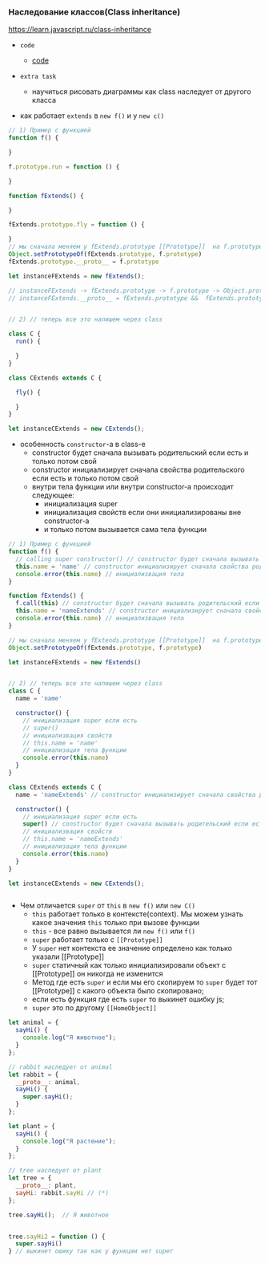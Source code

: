 ### Наследование классов(Class inheritance)

https://learn.javascript.ru/class-inheritance

- `code`
    - [code](../../codes/9-classes/_2-class-inheritance.ts)

- `extra task`
    - научиться рисовать диаграммы как class наследует от другого класса

- как работает `extends` в `new f()` и у `new c()`

```js
// 1) Пример с функцией
function f() {

}

f.prototype.run = function () {

}

function fExtends() {

}

fExtends.prototype.fly = function () {

}
// мы сначала меняем у fExtends.prototype [[Prototype]]  на f.prototype  это нужно для корректной работы новых инстанции которые создаются через `new f()`
Object.setPrototypeOf(fExtends.prototype, f.prototype)
fExtends.prototype.__proto__ = f.prototype

let instanceFExtends = new fExtends();

// instanceFExtends -> fExtends.prototype -> f.prototype -> Object.prototype -> null
// instanceFExtends.__proto__ = fExtends.prototype &&  fExtends.prototype.__proto__ = f.prototype &&  f.prototype.__proto__ = Object.prototype && Object.prototype.__proto__ = null


// 2) // теперь все это напишем через class

class C {
  run() {

  }
}

class CExtends extends C {

  fly() {

  }
}

let instanceCExtends = new CExtends();


```

- особенность `constructor`-a в class-e
    - constructor будет сначала вызывать родительский если есть и только потом свой
    - constructor инициализирует сначала свойства родительского если есть и только потом свой
    - внутри тела функции или внутри constructor-a происходит следующее:
        - инициализация super
        - инициализация свойств если они инициализированы вне constructor-a
        - и только потом вызывается сама тела функции

```js
// 1) Пример с функцией
function f() {
  // calling super constructor() // constructor будет сначала вызывать родительский если есть и только потом свой
  this.name = 'name' // constructor инициализирует сначала свойства родительского если есть и только потом свой
  console.error(this.name) // инициализвация тела 
}

function fExtends() {
  f.call(this) // constructor будет сначала вызывать родительский если есть и только потом свой
  this.name = 'nameExtends' // constructor инициализирует сначала свойства родительского если есть и только потом свой
  console.error(this.name) // инициализвация тела 
}

// мы сначала меняем у fExtends.prototype [[Prototype]]  на f.prototype  это нужно для корректной работы новых инстанции которые создаются через `new f()`
Object.setPrototypeOf(fExtends.prototype, f.prototype)

let instanceFExtends = new fExtends()


// 2) // теперь все это напишем через class
class C {
  name = 'name'

  constructor() {
    // инициализация super если есть 
    // super() 
    // инициализвация свойств 
    // this.name = 'name'
    // инициализация тела функции
    console.error(this.name)
  }
}

class CExtends extends C {
  name = 'nameExtends' // constructor инициализирует сначала свойства родительского если есть и только потом свой

  constructor() {
    // инициализация super если есть 
    super() // constructor будет сначала вызывать родительский если есть и только потом свой
    // инициализвация свойств 
    // this.name = 'nameExtends'
    // инициализация тела функции
    console.error(this.name)
  }
}

let instanceCExtends = new CExtends();



```

- Чем отличается `super` от `this` в `new f()` или `new C()`
    - `this` работает только в контексте(context). Мы можем узнать какое значения `this` только при вызове функции
    - `this` - все равно вызывается ли `new f()` или `f()`
    - `super` работает только с `[[Prototype]]`
    - У `super` нет контекста ее значение определено как только указали [[Prototype]]
    - `super` статичный как только инициализировали объект с [[Prototype]] он никогда не изменится
    - Метод где есть `super` и если мы его скопируем то `super` будет тот [[Prototype]] с какого объекта было
      скопировано;
    - если есть функция где есть `super` то выкинет ошибку js;
    - `super` это по другому `[[HomeObject]]`

```js
let animal = {
  sayHi() {
    console.log("Я животное");
  }
};

// rabbit наследует от animal
let rabbit = {
  __proto__: animal,
  sayHi() {
    super.sayHi();
  }
};

let plant = {
  sayHi() {
    console.log("Я растение");
  }
};

// tree наследует от plant
let tree = {
  __proto__: plant,
  sayHi: rabbit.sayHi // (*)
};

tree.sayHi();  // Я животное 


tree.sayHi2 = function () {
  super.sayHi()
} // выкинет ошику так как у функции нет super 



```
